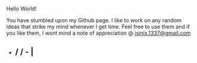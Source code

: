 Hello World!

You have stumbled upon my Github page. I like to work on any random ideas that strike my mind whenever I get time. Feel free to use them and if you like them, I wont mind a note of appreciation @ jsinix.1337@gmail.com

- \/   \/ -
     | 
    ---

